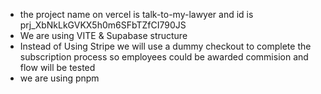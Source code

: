 - the project name on vercel is talk-to-my-lawyer and id is prj_XbNkLkGVKX5h0m6SFbTZfCI790JS
- We are using VITE & Supabase structure
- Instead of Using Stripe we will use a dummy checkout to complete the subscription process so employees could be awarded commision and flow will be tested
- we are using pnpm